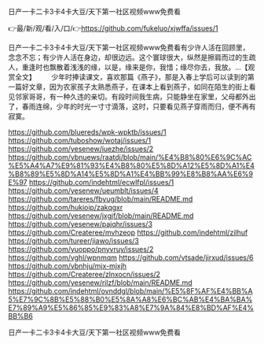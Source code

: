 日产一卡二卡3卡4卡大豆/天下第一社区视频www免费看

👉最/新/观/看/入/口/👉https://github.com/fukeluo/xjwffa/issues/1

日产一卡二卡3卡4卡大豆/天下第一社区视频www免费看有少许人活在回顾里，念念不忘；有少许人活在身边，却很边远。这个寰球很大，纵然是擦肩而过的生疏人，重逢时也飘散着浅浅的缘，以是，缘来是你，我惜；缘尽你去，我放。...【观赏全文】
　　少年时捧读课文，喜欢那篇《燕子》，那是入春上学后可以读到的第一篇好文章，因为农家孩子太熟悉燕子，在课本上看到燕子，如同在陌生的街上看见邻家哥哥，有一种久违的亲切。有段时间我生病，只能静坐在家里，父母都外出了，春雨连绵，少年的时光一寸寸滴落，这时，只要看见燕子穿雨而归，便不再有寂寞。


https://github.com/bluereds/wpk-wpktb/issues/1
https://github.com/tuboshow/wotaj/issues/1
https://github.com/yesenew/iuezhe/issues/2
https://github.com/vbnuews/raatdj/blob/main/%E4%B8%80%E6%9C%AC%E5%A4%A7%E9%81%93%E4%B8%80%E5%8D%A12%E5%8D%A1%E4%B8%89%E5%8D%A14%E5%8D%A1%E4%BB%99%E8%B8%AA%E6%9E%97
https://github.com/indehtml/ecwlfpl/issues/1
https://github.com/yesenew/ueumblt/issues/4
https://github.com/tareres/fbyug/blob/main/README.md
https://github.com/hukioip/zakqgxr
https://github.com/yesenew/jxgjf/blob/main/README.md
https://github.com/yesenew/pajqhr/issues/3
https://github.com/Createree/mvhzeop
https://github.com/indehtml/zilhuf
https://github.com/tureer/jiawo/issues/3
https://github.com/yuoppo/pnyvruy/issues/2
https://github.com/vghl/wpnmqm
https://github.com/vtsade/jirxud/issues/6
https://github.com/vbnhju/mjx-mjxjh
https://github.com/Createree/zlnxocn/issues/2
https://github.com/yesenew/rilzf/blob/main/README.md
https://github.com/indehtml/ovnddgl/blob/main/%E5%8F%AF%E4%BB%A5%E7%9C%8B%E5%88%B0%E5%8A%A8%E6%BC%AB%E4%BA%BA%E7%89%A9%E5%86%85%E9%83%A8%E7%9A%84%E8%BD%AF%E4%BB%B6

日产一卡二卡3卡4卡大豆/天下第一社区视频www免费看
